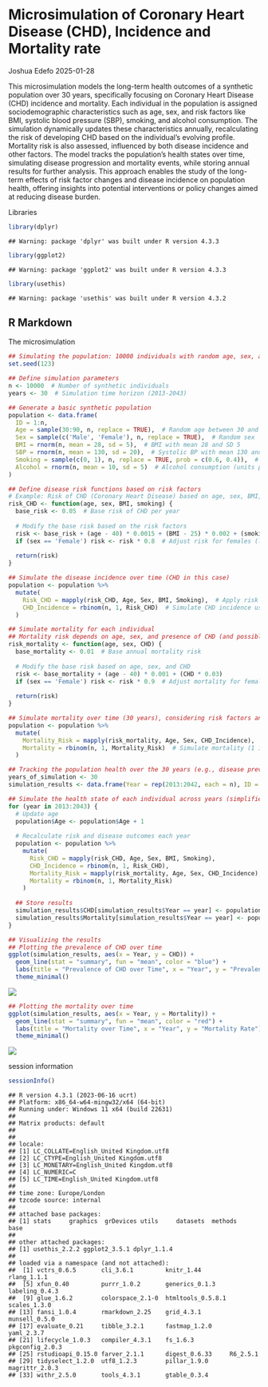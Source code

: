 Microsimulation of Coronary Heart Disease (CHD), Incidence and Mortality
rate
================
Joshua Edefo
2025-01-28

This microsimulation models the long-term health outcomes of a synthetic
population over 30 years, specifically focusing on Coronary Heart
Disease (CHD) incidence and mortality. Each individual in the population
is assigned sociodemographic characteristics such as age, sex, and risk
factors like BMI, systolic blood pressure (SBP), smoking, and alcohol
consumption. The simulation dynamically updates these characteristics
annually, recalculating the risk of developing CHD based on the
individual’s evolving profile. Mortality risk is also assessed,
influenced by both disease incidence and other factors. The model tracks
the population’s health states over time, simulating disease progression
and mortality events, while storing annual results for further analysis.
This approach enables the study of the long-term effects of risk factor
changes and disease incidence on population health, offering insights
into potential interventions or policy changes aimed at reducing disease
burden.

Libraries

``` r
library(dplyr)
```

    ## Warning: package 'dplyr' was built under R version 4.3.3

``` r
library(ggplot2)
```

    ## Warning: package 'ggplot2' was built under R version 4.3.3

``` r
library(usethis)
```

    ## Warning: package 'usethis' was built under R version 4.3.2

## R Markdown

The microsimulation

``` r
## Simulating the population: 10000 individuals with random age, sex, and risk factors
set.seed(123)

## Define simulation parameters
n <- 10000  # Number of synthetic individuals
years <- 30  # Simulation time horizon (2013-2043)

## Generate a basic synthetic population
population <- data.frame(
  ID = 1:n,
  Age = sample(30:90, n, replace = TRUE),  # Random age between 30 and 90
  Sex = sample(c('Male', 'Female'), n, replace = TRUE),  # Random sex
  BMI = rnorm(n, mean = 28, sd = 5),  # BMI with mean 28 and SD 5
  SBP = rnorm(n, mean = 130, sd = 20),  # Systolic BP with mean 130 and SD 20
  Smoking = sample(c(0, 1), n, replace = TRUE, prob = c(0.6, 0.4)),  # 40% smokers
  Alcohol = rnorm(n, mean = 10, sd = 5)  # Alcohol consumption (units per week)
)

## Define disease risk functions based on risk factors
# Example: Risk of CHD (Coronary Heart Disease) based on age, sex, BMI, and smoking
risk_CHD <- function(age, sex, BMI, smoking) {
  base_risk <- 0.05  # Base risk of CHD per year
  
  # Modify the base risk based on the risk factors
  risk <- base_risk + (age - 40) * 0.0015 + (BMI - 25) * 0.002 + (smoking * 0.05)
  if (sex == 'Female') risk <- risk * 0.8  # Adjust risk for females (lower risk by 20%)
  
  return(risk)
}

## Simulate the disease incidence over time (CHD in this case)
population <- population %>%
  mutate(
    Risk_CHD = mapply(risk_CHD, Age, Sex, BMI, Smoking),  # Apply risk function
    CHD_Incidence = rbinom(n, 1, Risk_CHD)  # Simulate CHD incidence using binomial distribution
  )

## Simulate mortality for each individual
## Mortality risk depends on age, sex, and presence of CHD (and possibly other conditions)
risk_mortality <- function(age, sex, CHD) {
  base_mortality <- 0.01  # Base annual mortality risk
  
  # Modify the base risk based on age, sex, and CHD
  risk <- base_mortality + (age - 40) * 0.001 + (CHD * 0.03)
  if (sex == 'Female') risk <- risk * 0.9  # Adjust mortality for females (10% lower risk)
  
  return(risk)
}

## Simulate mortality over time (30 years), considering risk factors and disease
population <- population %>%
  mutate(
    Mortality_Risk = mapply(risk_mortality, Age, Sex, CHD_Incidence),  # Apply mortality risk function
    Mortality = rbinom(n, 1, Mortality_Risk)  # Simulate mortality (1 if dead, 0 if alive)
  )

## Tracking the population health over the 30 years (e.g., disease prevalence and mortality)
years_of_simulation <- 30
simulation_results <- data.frame(Year = rep(2013:2042, each = n), ID = rep(1:n, times = years_of_simulation))

## Simulate the health state of each individual across years (simplified version)
for (year in 2013:2043) {
  # Update age
  population$Age <- population$Age + 1
  
  # Recalculate risk and disease outcomes each year
  population <- population %>%
    mutate(
      Risk_CHD = mapply(risk_CHD, Age, Sex, BMI, Smoking),
      CHD_Incidence = rbinom(n, 1, Risk_CHD),
      Mortality_Risk = mapply(risk_mortality, Age, Sex, CHD_Incidence),
      Mortality = rbinom(n, 1, Mortality_Risk)
    )
  
  ## Store results
  simulation_results$CHD[simulation_results$Year == year] <- population$CHD_Incidence
  simulation_results$Mortality[simulation_results$Year == year] <- population$Mortality
}

## Visualizing the results
## Plotting the prevalence of CHD over time
ggplot(simulation_results, aes(x = Year, y = CHD)) +
  geom_line(stat = "summary", fun = "mean", color = "blue") +
  labs(title = "Prevalence of CHD over Time", x = "Year", y = "Prevalence") +
  theme_minimal()
```

![](Microsimulation_files/figure-gfm/b-1.png)<!-- -->

``` r
## Plotting the mortality over time
ggplot(simulation_results, aes(x = Year, y = Mortality)) +
  geom_line(stat = "summary", fun = "mean", color = "red") +
  labs(title = "Mortality over Time", x = "Year", y = "Mortality Rate") +
  theme_minimal()
```

![](Microsimulation_files/figure-gfm/b-2.png)<!-- -->

session information

``` r
sessionInfo()
```

    ## R version 4.3.1 (2023-06-16 ucrt)
    ## Platform: x86_64-w64-mingw32/x64 (64-bit)
    ## Running under: Windows 11 x64 (build 22631)
    ## 
    ## Matrix products: default
    ## 
    ## 
    ## locale:
    ## [1] LC_COLLATE=English_United Kingdom.utf8 
    ## [2] LC_CTYPE=English_United Kingdom.utf8   
    ## [3] LC_MONETARY=English_United Kingdom.utf8
    ## [4] LC_NUMERIC=C                           
    ## [5] LC_TIME=English_United Kingdom.utf8    
    ## 
    ## time zone: Europe/London
    ## tzcode source: internal
    ## 
    ## attached base packages:
    ## [1] stats     graphics  grDevices utils     datasets  methods   base     
    ## 
    ## other attached packages:
    ## [1] usethis_2.2.2 ggplot2_3.5.1 dplyr_1.1.4  
    ## 
    ## loaded via a namespace (and not attached):
    ##  [1] vctrs_0.6.5       cli_3.6.1         knitr_1.44        rlang_1.1.1      
    ##  [5] xfun_0.40         purrr_1.0.2       generics_0.1.3    labeling_0.4.3   
    ##  [9] glue_1.6.2        colorspace_2.1-0  htmltools_0.5.8.1 scales_1.3.0     
    ## [13] fansi_1.0.4       rmarkdown_2.25    grid_4.3.1        munsell_0.5.0    
    ## [17] evaluate_0.21     tibble_3.2.1      fastmap_1.2.0     yaml_2.3.7       
    ## [21] lifecycle_1.0.3   compiler_4.3.1    fs_1.6.3          pkgconfig_2.0.3  
    ## [25] rstudioapi_0.15.0 farver_2.1.1      digest_0.6.33     R6_2.5.1         
    ## [29] tidyselect_1.2.0  utf8_1.2.3        pillar_1.9.0      magrittr_2.0.3   
    ## [33] withr_2.5.0       tools_4.3.1       gtable_0.3.4
